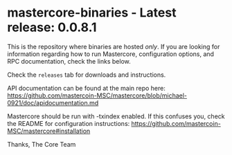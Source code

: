 mastercore-binaries - Latest release: 0.0.8.1
===================

This is the repository where binaries are hosted *only*. If you are looking for information regarding how to run Mastercore, configuration options, and RPC documentation, check the links below.

Check the `releases` tab for downloads and instructions.

API documentation can be found at the main repo here: https://github.com/mastercoin-MSC/mastercore/blob/michael-0921/doc/apidocumentation.md

Mastercore should be run with -txindex enabled. If this confuses you, check the README for configuration instructions: https://github.com/mastercoin-MSC/mastercore#installation

Thanks,
The Core Team

